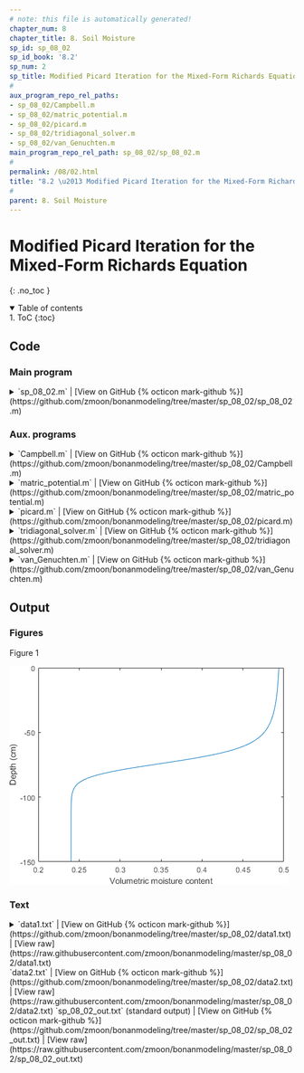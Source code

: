 ```yaml
---
# note: this file is automatically generated!
chapter_num: 8
chapter_title: 8. Soil Moisture
sp_id: sp_08_02
sp_id_book: '8.2'
sp_num: 2
sp_title: Modified Picard Iteration for the Mixed-Form Richards Equation
# 
aux_program_repo_rel_paths:
- sp_08_02/Campbell.m
- sp_08_02/matric_potential.m
- sp_08_02/picard.m
- sp_08_02/tridiagonal_solver.m
- sp_08_02/van_Genuchten.m
main_program_repo_rel_path: sp_08_02/sp_08_02.m
# 
permalink: /08/02.html
title: "8.2 \u2013 Modified Picard Iteration for the Mixed-Form Richards Equation"
# 
parent: 8. Soil Moisture
---
```


# Modified Picard Iteration for the Mixed-Form Richards Equation
{: .no_toc }

<details open markdown="block">
  <summary markdown=0 class="text-delta">Table of contents</summary>
1. ToC
{:toc}
</details>

## Code

### Main program

<details>
  <summary markdown="span">
    `sp_08_02.m`
    <span class="program-code-link-sep">|</span>
    [View on GitHub {% octicon mark-github %}](https://github.com/zmoon/bonanmodeling/tree/master/sp_08_02/sp_08_02.m)
  </summary>

```matlab
% Supplemental program 8.2

% ---------------------------------------------------------------------
% Use modified Picard iteration to solve the Richards equation for
% infiltration with surface soil moisture as the boundary condition.
% ---------------------------------------------------------------------

% --- Define soil layers

% Number of soil layers

soil.nsoi = 150;

% Soil layer thickness (cm)

for i = 1:soil.nsoi
   soil.dz(i) = 1.0;
end

% Soil depth (cm) at i+1/2 interface between layers i and i+1 (negative distance from surface)

soil.z_plus_onehalf(1) = -soil.dz(1);
for i = 2:soil.nsoi
   soil.z_plus_onehalf(i) = soil.z_plus_onehalf(i-1) - soil.dz(i);
end

% Soil depth (cm) at center of layer i (negative distance from surface)

soil.z(1) = 0.5 * soil.z_plus_onehalf(1);
for i = 2:soil.nsoi
   soil.z(i) = 0.5 * (soil.z_plus_onehalf(i-1) + soil.z_plus_onehalf(i));
end

% Thickness between between z(i) and z(i+1)

for i = 1:soil.nsoi-1
   soil.dz_plus_onehalf(i) = soil.z(i) - soil.z(i+1);
end
soil.dz_plus_onehalf(soil.nsoi) = 0.5 * soil.dz(soil.nsoi);

% --- Soil parameters

 soil.functions = 'van_Genuchten';  % Use van Genuchten relationships
%soil.functions = 'Campbell';       % Use Campbell relationships

switch soil.functions

   case 'Campbell'
   % example from Hornberger & Wiberg (2005, Fig. 8.3)
   ityp = 0;              % Soil texture flag
   theta_sat = 0.25;      % Volumetric water content at saturation
   psi_sat = -25.0;       % Matric potential at saturation (cm)
   bc = 0.2;              % Exponent
   Ksat = 3.4e-03;        % Hydraulic conductivity at saturation (cm/s)
   params = [theta_sat psi_sat bc Ksat ityp];

   case 'van_Genuchten'

   % Haverkamp et al. (1977): sand !!! DOES NOT WORK !!!
%  ityp = 1;              % Soil texture flag
%  theta_res = 0.075;     % Residual water content
%  theta_sat = 0.287;     % Volumetric water content at saturation
%  vg_alpha = 0.027;      % Inverse of the air entry potential (/cm)
%  vg_n = 3.96;           % Pore-size distribution index
%  vg_m = 1;              % Exponent
%  Ksat = 34 / 3600;      % Hydraulic conductivity at saturation (cm/s)

   % Haverkamp et al. (1977): Yolo light clay
   ityp = 2;              % Soil texture flag
   theta_res = 0.124;     % Residual water content
   theta_sat = 0.495;     % Volumetric water content at saturation
   vg_alpha = 0.026;      % Inverse of the air entry potential (/cm)
   vg_n = 1.43;           % Pore-size distribution index
   vg_m = 1 - 1 / vg_n;   % Exponent
   Ksat = 0.0443 / 3600;  % Hydraulic conductivity at saturation (cm/s)

   params = [theta_res theta_sat vg_alpha vg_n vg_m Ksat ityp];
end

% --- Initial soil moisture and matric potential

for i = 1:soil.nsoi
   if (ityp == 0)
      soil.theta(i) = 0.10;
   elseif (ityp == 1)
      soil.theta(i) = 0.10;
   elseif (ityp == 2)
      soil.theta(i) = 0.24;
   end
   soil.psi(i) = matric_potential (soil.functions, params, soil.theta(i));
end

% --- Surface boundary condition: saturation (minus some small delta)

soil.theta0 = theta_sat - 1.0e-03;
if (ityp == 1)
   soil.theta0 = 0.267;
end
soil.psi0 = matric_potential (soil.functions, params, soil.theta0);

% --- Convergence criterion for delta_psi and water_balance_error

dpsi_tolerance = 1.0e-06;
water_balance_error = 1.0e-06;

% --- Time step (seconds)

dt = 10;
if (ityp == 1)
   dt = 5;
end

% --- Length of simulation (number of time steps)

% Hornberger & Wiberg: 15, 30, or 60 minutes
if (ityp == 0)
%  ntim = 15 * 60 / dt;
%  ntim = 30 * 60 / dt;
   ntim = 60 * 60 / dt;
end

% Haverkamp et al. (1977) - sand: duration is in hours
if (ityp == 1)
%  ntim = 0.05 * 3600 / dt;
%  ntim = 0.1 * 3600 / dt;
%  ntim = 0.2 * 3600 / dt;
%  ntim = 0.3 * 3600 / dt;
%  ntim = 0.4 * 3600 / dt;
   ntim = 0.8 * 3600 / dt;
end

% Haverkamp et al. (1977) - Yolo light clay: duration is in seconds
if (ityp == 2)
%  ntim = 1.0e4 / dt;
%  ntim = 1.0e5 / dt;
%  ntim = 5.0e5 / dt;
   ntim = 1.0e6 / dt;
end

% --- Initialize accumulators for water balance check

sum_in = 0;
sum_out = 0;
sum_store = 0;

% --- Time stepping loop: NTIM iterations with a time step of DT seconds

for itim = 1:ntim

   % Hour of day

   hour = itim * (dt/86400 * 24);
   fprintf('hour = %8.3f \n',hour)

   % Calculate soil moisture

   [soil] = picard (soil, params, dt, dpsi_tolerance, water_balance_error);

   % Sum fluxes for relative mass balance error

   sum_in = sum_in + abs(soil.Q0) * dt;
   sum_out = sum_out + abs(soil.QN) * dt;
   sum_store = sum_store + soil.dtheta;

   % Save cumulative infiltration

   xout(itim) = hour;
   yout(itim) = sum_in;

end

% --- Print mass balance

fprintf('infiltration (cm) = %8.3f \n',sum_in)
fprintf('drainage (cm) = %8.3f \n',sum_out)
fprintf('storage (cm) = %8.3f \n',sum_store)
relerr = ((sum_in - sum_out) - sum_store) / (sum_in - sum_out) * 100;
fprintf('mass balance error (percent) = %8.3f \n',relerr)

% --- Graph data

plot(soil.theta,soil.z)
xlabel('Volumetric moisture content')
ylabel('Depth (cm)')

% --- Write soil moisture as output file

A = [soil.theta; soil.z];
fileID = fopen('data1.txt','w');
fprintf(fileID,'%12s %12s\n','theta','z');
fprintf(fileID,'%12.3f %12.3f\n', A);
fclose(fileID);

% --- Write cumulative infiltration as output file

B = [xout; yout];
fileID = fopen('data2.txt','w');
fprintf(fileID,'%12s %12s\n','hour','infil');
fprintf(fileID,'%12.5f %12.5f\n', B);
fclose(fileID);
```
{: #main-program-code}

</details>

### Aux. programs

<details>
  <summary markdown="span">
    `Campbell.m`
    <span class="program-code-link-sep">|</span>
    [View on GitHub {% octicon mark-github %}](https://github.com/zmoon/bonanmodeling/tree/master/sp_08_02/Campbell.m)
  </summary>

```matlab
function [theta, K, cap] = Campbell (params, psi)

% -----------------------------
% Campbell (1974) relationships
% -----------------------------

% --- Soil parameters

theta_sat = params(1);    % Volumetric water content at saturation
psi_sat = params(2);      % Matric potential at saturation
b = params(3);            % Exponent
Ksat = params(4);         % Hydraulic conductivity at saturation

% --- Volumetric soil moisture (theta) for specified matric potential (psi)

if (psi <= psi_sat)
   theta = theta_sat * (psi / psi_sat)^(-1/b);
else
   theta = theta_sat;
end

% --- Hydraulic conductivity (K) for specified matric potential (psi)

if (psi <= psi_sat)
   K = Ksat * (theta / theta_sat)^(2*b+3);
else
   K = Ksat;
end

% --- Specific moisture capacity (cap) for specified matric potential (psi)

if (psi <= psi_sat)
   cap = -theta_sat / (b * psi_sat) * (psi / psi_sat)^(-1/b-1);
else
   cap = 0;
end
```
{: .aux-program-code}

</details>

<details>
  <summary markdown="span">
    `matric_potential.m`
    <span class="program-code-link-sep">|</span>
    [View on GitHub {% octicon mark-github %}](https://github.com/zmoon/bonanmodeling/tree/master/sp_08_02/matric_potential.m)
  </summary>

```matlab
function [psi] = matric_potential (type, params, theta)

% --- Calculate psi for a given theta

switch type
   case 'van_Genuchten'

   theta_res = params(1);    % Residual water content
   theta_sat = params(2);    % Volumetric water content at saturation
   alpha = params(3);        % Inverse of the air entry potential
   n = params(4);            % Pore-size distribution index
   m = params(5);            % Exponent

   Se = (theta - theta_res) / (theta_sat - theta_res);
   psi = -((Se^(-1/m) - 1)^(1/n)) / alpha;

   case 'Campbell'

   theta_sat = params(1);    % Volumetric water content at saturation
   psi_sat = params(2);      % Matric potential at saturation
   b = params(3);            % Exponent

   psi = psi_sat * (theta / theta_sat)^-b;

end
```
{: .aux-program-code}

</details>

<details>
  <summary markdown="span">
    `picard.m`
    <span class="program-code-link-sep">|</span>
    [View on GitHub {% octicon mark-github %}](https://github.com/zmoon/bonanmodeling/tree/master/sp_08_02/picard.m)
  </summary>

```matlab
function [soil] = picard (soil, params, dt, dpsi_tolerance, water_balance_error)

% -------------------------------------------------------------
% Use modified Picard iteration to solve the Richards equation
% -------------------------------------------------------------

% Input
% dt                   ! Time step (s)
% dpsi_tolerance       ! Convergence criterion for dpsi
% water_balance_error  ! Water balance error tolerance
% soil.nsoi            ! Number of soil layers
% soil.functions       ! van Genuchten or Campbell relationships
% soil.dz_plus_onehalf ! Thickness between between z(i) and z(i+1) (cm)
% soil.dz              ! Soil layer thickness (cm)
% soil.psi0            ! Soil surface matric potential boundary condition (cm)
%
% Input/output
% soil.theta           ! Volumetric soil moisture
% soil.psi             ! Matric potential (cm)
%
% Output
% soil.K               ! Hydraulic conductivity (cm H2O/s)
% soil.cap             ! Specific moisture capacity (/cm)
% soil.Q0              ! Infiltration flux (cm H2O/s)
% soil.QN              ! Drainage flux (cm H2O/s)
% soil.dtheta          ! Change in soil moisture (cm H2O)
% soil.err             ! Water balance error (cm H2O)

% --- Initialization

for i = 1:soil.nsoi

   % Save current soil moisture for time n
   theta0(i) = soil.theta(i);

   % Initialize delta_psi to a large value
   dpsi(i) = 1.0e36;

end

% --- Iteration loop

m = 0;
while (max(abs(dpsi)) > dpsi_tolerance) 

   % Increment iteration counter

   m = m + 1;

   % Stop if too many iterations

   if (m > 50)
      error ('Too many iterations')
   end

   % Hydraulic properties for current psi
   % theta - volumetric soil moisture
   % K -  hydraulic conductivity
   % cap - specific moisture capacity

   for i = 1:soil.nsoi
      switch soil.functions
         case 'van_Genuchten'
         [soil.theta(i), soil.K(i), soil.cap(i)] = van_Genuchten (params, soil.psi(i));
         case 'Campbell'
         [soil.theta(i), soil.K(i), soil.cap(i)] = Campbell (params, soil.psi(i));
       end
    end

   % Hydraulic conductivity at i+1/2 interface between layers i and i+1 is the arithmetic mean

   for i = 1:soil.nsoi-1
      K_plus_onehalf(i) = 0.5 * (soil.K(i) + soil.K(i+1));
   end

   % Hydraulic conductivity at i=1/2 between surface (i=0) and first layer i=1

   K_onehalf = soil.K(1);

   % dz at i=1/2 between surface (i=0) and first layer i=1

   dz_onehalf = 0.5 * soil.dz(1);

   % Terms for tridiagonal matrix

   i = 1;
   a(i) = 0;
   c(i) = -K_plus_onehalf(i) / soil.dz_plus_onehalf(i);
   b(i) = soil.cap(i) * soil.dz(i) / dt - a(i) - c(i);
   d(i) = K_onehalf / dz_onehalf * (soil.psi0 - soil.psi(i)) ... 
        - K_plus_onehalf(i) / soil.dz_plus_onehalf(i) * (soil.psi(i) - soil.psi(i+1)) ...
        + K_onehalf - K_plus_onehalf(i) - (soil.theta(i) - theta0(i)) * soil.dz(i) / dt;

   for i = 2:soil.nsoi-1
      a(i) = -K_plus_onehalf(i-1) / soil.dz_plus_onehalf(i-1);
      c(i) = -K_plus_onehalf(i) / soil.dz_plus_onehalf(i);
      b(i) = soil.cap(i) * soil.dz(i) / dt - a(i) - c(i);
      d(i) = K_plus_onehalf(i-1) / soil.dz_plus_onehalf(i-1) * (soil.psi(i-1) - soil.psi(i)) ...
           - K_plus_onehalf(i) / soil.dz_plus_onehalf(i) * (soil.psi(i) - soil.psi(i+1)) ...
           + K_plus_onehalf(i-1) - K_plus_onehalf(i) - (soil.theta(i) - theta0(i)) * soil.dz(i) / dt;
   end

   i = soil.nsoi;
   a(i) = -K_plus_onehalf(i-1) / soil.dz_plus_onehalf(i-1);
   c(i) = 0;
   b(i) = soil.cap(i) * soil.dz(i) / dt - a(i) - c(i);
   d(i) = K_plus_onehalf(i-1) / soil.dz_plus_onehalf(i-1) * (soil.psi(i-1) - soil.psi(i)) ...
        + K_plus_onehalf(i-1) - soil.K(i) - (soil.theta(i) - theta0(i)) * soil.dz(i) / dt;

   % Solve for the change in psi

   [dpsi] = tridiagonal_solver (a, b, c, d, soil.nsoi);

   % Update psi

   for i = 1:soil.nsoi
      soil.psi(i) = soil.psi(i) + dpsi(i);
   end

end

% --- Check water balance

soil.Q0 = -K_onehalf / dz_onehalf * (soil.psi0 - soil.psi(1)) - K_onehalf;
soil.QN = -soil.K(soil.nsoi);

soil.dtheta = 0;
for i = 1:soil.nsoi
   soil.dtheta = soil.dtheta + (soil.theta(i) - theta0(i)) * soil.dz(i);
end

soil.err = soil.dtheta - (soil.QN - soil.Q0) * dt;
if (abs(soil.err) > water_balance_error)
   error ('Water conservation error')
end
```
{: .aux-program-code}

</details>

<details>
  <summary markdown="span">
    `tridiagonal_solver.m`
    <span class="program-code-link-sep">|</span>
    [View on GitHub {% octicon mark-github %}](https://github.com/zmoon/bonanmodeling/tree/master/sp_08_02/tridiagonal_solver.m)
  </summary>

```matlab
function [u] = tridiagonal_solver (a, b, c, d, n)

% Solve for U given the set of equations R * U = D, where U is a vector
% of length N, D is a vector of length N, and R is an N x N tridiagonal
% matrix defined by the vectors A, B, C each of length N. A(1) and
% C(N) are undefined and are not referenced.
%
%     |B(1) C(1) ...  ...  ...                     |
%     |A(2) B(2) C(2) ...  ...                     |
% R = |     A(3) B(3) C(3) ...                     |
%     |                    ... A(N-1) B(N-1) C(N-1)|
%     |                    ... ...    A(N)   B(N)  |
%
% The system of equations is written as:
%
%    A_i * U_i-1 + B_i * U_i + C_i * U_i+1 = D_i
%
% for i = 1 to N. The solution is found by rewriting the
% equations so that:
%
%    U_i = F_i - E_i * U_i+1

% --- Forward sweep (1 -> N) to get E and F

e(1) = c(1) / b(1);

for i = 2: 1: n-1
   e(i) = c(i) / (b(i) - a(i) * e(i-1));
end

f(1) = d(1) / b(1);

for i = 2: 1: n
   f(i) = (d(i) - a(i) * f(i-1)) / (b(i) - a(i) * e(i-1));
end

% --- Backward substitution (N -> 1) to solve for U

u(n) = f(n);

for i = n-1: -1: 1
   u(i) = f(i) - e(i) * u(i+1);
end
```
{: .aux-program-code}

</details>

<details>
  <summary markdown="span">
    `van_Genuchten.m`
    <span class="program-code-link-sep">|</span>
    [View on GitHub {% octicon mark-github %}](https://github.com/zmoon/bonanmodeling/tree/master/sp_08_02/van_Genuchten.m)
  </summary>

```matlab
function [theta, K, cap] = van_Genuchten (params, psi)

% ----------------------------------
% van Genuchten (1980) relationships
% ----------------------------------

% --- Soil parameters

theta_res = params(1);   % Residual water content
theta_sat = params(2);   % Volumetric water content at saturation
alpha = params(3);       % Inverse of the air entry potential
n = params(4);           % Pore-size distribution index
m = params(5);           % Exponent
Ksat = params(6);        % Hydraulic conductivity at saturation
ityp = params(7);        % Soil texture flag

% --- Effective saturation (Se) for specified matric potential (psi)

if (psi <= 0)
   Se = (1 + (alpha * abs(psi))^n)^-m;
else
   Se = 1;
end

% --- Volumetric soil moisture (theta) for specified matric potential (psi)

theta = theta_res + (theta_sat - theta_res) * Se;

% --- Hydraulic conductivity (K) for specified matric potential (psi)

if (Se <= 1)
   K = Ksat * sqrt(Se) * (1 - (1 - Se^(1/m))^m)^2;

   % Special case for Haverkamp et al. (1977) sand (ityp = 1) and Yolo light clay (ityp = 2)

   if (ityp == 1)
      K = Ksat * 1.175e6 / (1.175e6 + abs(psi)^4.74);
   end
   if (ityp == 2)
      K = Ksat * 124.6/ (124.6 + abs(psi)^1.77);
   end

else

   K = Ksat;

end

% --- Specific moisture capacity (cap) for specified matric potential (psi)

if (psi <= 0)
   num = alpha * m * n * (theta_sat - theta_res) * (alpha * abs(psi))^(n-1);
   den =  (1 + (alpha * abs(psi))^n)^(m+1);
   cap = num / den;
else
   cap = 0;
end
```
{: .aux-program-code}

</details>

## Output

### Figures

Figure 1

<img src="https://raw.githubusercontent.com/zmoon/bonanmodeling/master/sp_08_02/fig01.png">

### Text
<details>
  <summary markdown="span">
    `data1.txt`
    <span class="program-code-link-sep">|</span>
    [View on GitHub {% octicon mark-github %}](https://github.com/zmoon/bonanmodeling/tree/master/sp_08_02/data1.txt)
    <span class="program-code-link-sep">|</span>
    [View raw](https://raw.githubusercontent.com/zmoon/bonanmodeling/master/sp_08_02/data1.txt)
  </summary>

```
theta            z
       0.494       -0.500
       0.494       -1.500
       0.494       -2.500
       0.494       -3.500
       0.494       -4.500
       0.494       -5.500
       0.493       -6.500
       0.493       -7.500
       0.493       -8.500
       0.493       -9.500
       0.493      -10.500
       0.493      -11.500
       0.493      -12.500
       0.493      -13.500
       0.493      -14.500
       0.492      -15.500
       0.492      -16.500
       0.492      -17.500
       0.492      -18.500
       0.492      -19.500
       0.492      -20.500
       0.491      -21.500
       0.491      -22.500
       0.491      -23.500
       0.491      -24.500
       0.490      -25.500
       0.490      -26.500
       0.490      -27.500
       0.490      -28.500
       0.489      -29.500
       0.489      -30.500
       0.489      -31.500
       0.488      -32.500
       0.488      -33.500
       0.488      -34.500
       0.487      -35.500
       0.487      -36.500
       0.486      -37.500
       0.486      -38.500
       0.485      -39.500
       0.485      -40.500
       0.484      -41.500
       0.483      -42.500
       0.483      -43.500
       0.482      -44.500
       0.481      -45.500
       0.480      -46.500
       0.479      -47.500
       0.478      -48.500
       0.477      -49.500
       0.475      -50.500
       0.474      -51.500
       0.472      -52.500
       0.470      -53.500
       0.468      -54.500
       0.466      -55.500
       0.464      -56.500
       0.461      -57.500
       0.458      -58.500
       0.455      -59.500
       0.451      -60.500
       0.447      -61.500
       0.443      -62.500
       0.438      -63.500
       0.432      -64.500
       0.426      -65.500
       0.419      -66.500
       0.412      -67.500
       0.404      -68.500
       0.395      -69.500
       0.386      -70.500
       0.376      -71.500
       0.366      -72.500
       0.355      -73.500
       0.345      -74.500
       0.335      -75.500
       0.324      -76.500
       0.314      -77.500
       0.305      -78.500
       0.296      -79.500
       0.288      -80.500
       0.281      -81.500
       0.275      -82.500
       0.269      -83.500
       0.264      -84.500
       0.260      -85.500
       0.256      -86.500
       0.253      -87.500
       0.251      -88.500
       0.248      -89.500
       0.247      -90.500
       0.245      -91.500
       0.244      -92.500
       0.243      -93.500
       0.243      -94.500
       0.242      -95.500
       0.242      -96.500
       0.241      -97.500
       0.241      -98.500
       0.241      -99.500
       0.241     -100.500
       0.240     -101.500
       0.240     -102.500
       0.240     -103.500
       0.240     -104.500
       0.240     -105.500
       0.240     -106.500
       0.240     -107.500
       0.240     -108.500
       0.240     -109.500
       0.240     -110.500
       0.240     -111.500
       0.240     -112.500
       0.240     -113.500
       0.240     -114.500
       0.240     -115.500
       0.240     -116.500
       0.240     -117.500
       0.240     -118.500
       0.240     -119.500
       0.240     -120.500
       0.240     -121.500
       0.240     -122.500
       0.240     -123.500
       0.240     -124.500
       0.240     -125.500
       0.240     -126.500
       0.240     -127.500
       0.240     -128.500
       0.240     -129.500
       0.240     -130.500
       0.240     -131.500
       0.240     -132.500
       0.240     -133.500
       0.240     -134.500
       0.240     -135.500
       0.240     -136.500
       0.240     -137.500
       0.240     -138.500
       0.240     -139.500
       0.240     -140.500
       0.240     -141.500
       0.240     -142.500
       0.240     -143.500
       0.240     -144.500
       0.240     -145.500
       0.240     -146.500
       0.240     -147.500
       0.240     -148.500
       0.240     -149.500
```
{: .main-program-output-text-file}

</details>
<span class="main-program-output-text-file-links-only">
  `data2.txt`
  <span class="program-code-link-sep">|</span>
  [View on GitHub {% octicon mark-github %}](https://github.com/zmoon/bonanmodeling/tree/master/sp_08_02/data2.txt)
  <span class="program-code-link-sep">|</span>
  [View raw](https://raw.githubusercontent.com/zmoon/bonanmodeling/master/sp_08_02/data2.txt)
</span>
<span class="main-program-output-text-file-links-only">
  `sp_08_02_out.txt` (standard output)
  <span class="program-code-link-sep">|</span>
  [View on GitHub {% octicon mark-github %}](https://github.com/zmoon/bonanmodeling/tree/master/sp_08_02/sp_08_02_out.txt)
  <span class="program-code-link-sep">|</span>
  [View raw](https://raw.githubusercontent.com/zmoon/bonanmodeling/master/sp_08_02/sp_08_02_out.txt)
</span>